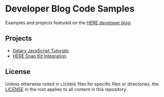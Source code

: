 # Developer Blog Code Samples
Examples and projects featured on the [HERE developer blog](https://developer.here.com/blog).

## Projects
- [Gelary JavaScript Tutorials](https://developer.here.com/blog/who-wants-ice-cream-a-here-maps-api-for-javascript-tutorial-part-1-basic-map-set-up)
- [HERE Snap Kit Integration](https://developer.here.com/blog/here-maps-snap-kits)

## License

Unless otherwise noted in `LICENSE` files for specific files or directories, the [LICENSE](LICENSE) in the root applies to all content in this repository.
